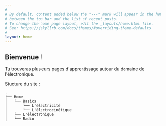 ```yaml
---
#
# By default, content added below the "---" mark will appear in the home page
# between the top bar and the list of recent posts.
# To change the home page layout, edit the _layouts/home.html file.
# See: https://jekyllrb.com/docs/themes/#overriding-theme-defaults
#
layout: home
---
```


## Bienvenue !

Tu trouveras plusieurs pages d'apprentissage autour du domaine de l'électronique.

Stucture du site :
```
.
├── Home
│   └── Basics
│       └── L'électricité
│       └── L'électrocinétique
│   └── L'électronique
│   └── Radio
```